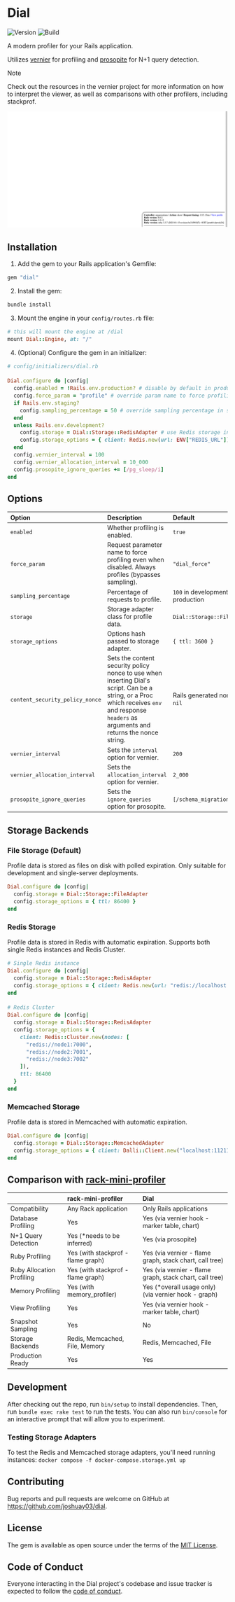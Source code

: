 # Dial

![Version](https://img.shields.io/gem/v/dial)
![Build](https://img.shields.io/github/actions/workflow/status/joshuay03/dial/.github/workflows/main.yml?branch=main)

A modern profiler for your Rails application.

Utilizes [vernier](https://github.com/jhawthorn/vernier) for profiling and
[prosopite](https://github.com/charkost/prosopite) for N+1 query detection.

> [!NOTE]
> Check out the resources in the vernier project for more information on how to
> interpret the viewer, as well as comparisons with other profilers, including stackprof.

![Demo](demo.gif)

## Installation

1. Add the gem to your Rails application's Gemfile:

```ruby
gem "dial"
```

2. Install the gem:

```bash
bundle install
```

3. Mount the engine in your `config/routes.rb` file:

```ruby
# this will mount the engine at /dial
mount Dial::Engine, at: "/"
```

4. (Optional) Configure the gem in an initializer:

```ruby
# config/initializers/dial.rb

Dial.configure do |config|
  config.enabled = !Rails.env.production? # disable by default in production, use force_param to enable per request
  config.force_param = "profile" # override param name to force profiling
  if Rails.env.staging?
    config.sampling_percentage = 50 # override sampling percentage in staging for A/B testing profiler impact
  end
  unless Rails.env.development?
    config.storage = Dial::Storage::RedisAdapter # use Redis storage in non-development environments
    config.storage_options = { client: Redis.new(url: ENV["REDIS_URL"]), ttl: 86400 }
  end
  config.vernier_interval = 100
  config.vernier_allocation_interval = 10_000
  config.prosopite_ignore_queries += [/pg_sleep/i]
end
```

## Options

Option | Description | Default
:- | :- | :-
`enabled` | Whether profiling is enabled. | `true`
`force_param` | Request parameter name to force profiling even when disabled. Always profiles (bypasses sampling). | `"dial_force"`
`sampling_percentage` | Percentage of requests to profile. | `100` in development, `1` in production
`storage` | Storage adapter class for profile data. | `Dial::Storage::FileAdapter`
`storage_options` | Options hash passed to storage adapter. | `{ ttl: 3600 }`
`content_security_policy_nonce` | Sets the content security policy nonce to use when inserting Dial's script. Can be a string, or a Proc which receives `env` and response `headers` as arguments and returns the nonce string. | Rails generated nonce or `nil`
`vernier_interval` | Sets the `interval` option for vernier. | `200`
`vernier_allocation_interval` | Sets the `allocation_interval` option for vernier. | `2_000`
`prosopite_ignore_queries` | Sets the `ignore_queries` option for prosopite. | `[/schema_migrations/i]`

## Storage Backends

### File Storage (Default)

Profile data is stored as files on disk with polled expiration. Only suitable for development and single-server deployments.

```ruby
Dial.configure do |config|
  config.storage = Dial::Storage::FileAdapter
  config.storage_options = { ttl: 86400 }
end
```

### Redis Storage

Profile data is stored in Redis with automatic expiration. Supports both single Redis instances and Redis Cluster.

```ruby
# Single Redis instance
Dial.configure do |config|
  config.storage = Dial::Storage::RedisAdapter
  config.storage_options = { client: Redis.new(url: "redis://localhost:6379"), ttl: 86400 }
end

# Redis Cluster
Dial.configure do |config|
  config.storage = Dial::Storage::RedisAdapter
  config.storage_options = {
    client: Redis::Cluster.new(nodes: [
      "redis://node1:7000",
      "redis://node2:7001",
      "redis://node3:7002"
    ]),
    ttl: 86400
  }
end
```

### Memcached Storage

Profile data is stored in Memcached with automatic expiration.

```ruby
Dial.configure do |config|
  config.storage = Dial::Storage::MemcachedAdapter
  config.storage_options = { client: Dalli::Client.new("localhost:11211"), ttl: 86400 }
end
```

## Comparison with [rack-mini-profiler](https://github.com/MiniProfiler/rack-mini-profiler)

|                           | rack-mini-profiler                 | Dial                                                    |
| :------------------------ | :--------------------------------- | :------------------------------------------------------ |
| Compatibility             | Any Rack application               | Only Rails applications                                 |
| Database Profiling        | Yes                                | Yes (via vernier hook - marker table, chart)            |
| N+1 Query Detection       | Yes (*needs to be inferred)        | Yes (via prosopite)                                     |
| Ruby Profiling            | Yes (with stackprof - flame graph) | Yes (via vernier - flame graph, stack chart, call tree) |
| Ruby Allocation Profiling | Yes (with stackprof - flame graph) | Yes (via vernier - flame graph, stack chart, call tree) |
| Memory Profiling          | Yes (with memory_profiler)         | Yes (*overall usage only) (via vernier hook - graph)    |
| View Profiling            | Yes                                | Yes (via vernier hook - marker table, chart)            |
| Snapshot Sampling         | Yes                                | No                                                      |
| Storage Backends          | Redis, Memcached, File, Memory     | Redis, Memcached, File                                  |
| Production Ready          | Yes                                | Yes                                                     |

## Development

After checking out the repo, run `bin/setup` to install dependencies. Then, run `bundle exec rake test` to run the
tests. You can also run `bin/console` for an interactive prompt that will allow you to experiment.

### Testing Storage Adapters

To test the Redis and Memcached storage adapters, you'll need running instances: `docker compose -f docker-compose.storage.yml up`

## Contributing

Bug reports and pull requests are welcome on GitHub at https://github.com/joshuay03/dial.

## License

The gem is available as open source under the terms of the [MIT License](https://opensource.org/licenses/MIT).

## Code of Conduct

Everyone interacting in the Dial project's codebase and issue tracker is expected to follow the
[code of conduct](https://github.com/joshuay03/dial/blob/main/CODE_OF_CONDUCT.md).
